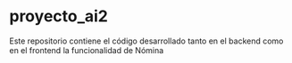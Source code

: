# proyecto_ai2
Este repositorio contiene el código desarrollado tanto en el backend como en el frontend la funcionalidad de Nómina
